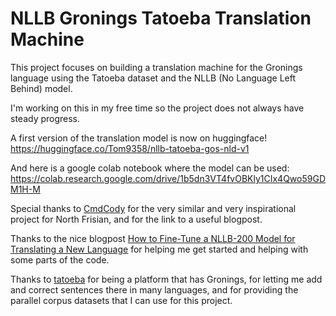 # NLLB Gronings Tatoeba Translation Machine

This project focuses on building a translation machine for the Gronings language using the Tatoeba dataset and the NLLB (No Language Left Behind) model.

I'm working on this in my free time so the project does not always have steady progress.

A first version of the translation model is now on huggingface! https://huggingface.co/Tom9358/nllb-tatoeba-gos-nld-v1

And here is a google colab notebook where the model can be used: https://colab.research.google.com/drive/1b5dn3VT4fvOBKly1CIx4Qwo59GDM1H-M


Special thanks to [CmdCody](https://huggingface.co/CmdCody/) for the very similar and very inspirational project for North Frisian, and for the link to a useful blogpost.

Thanks to the nice blogpost [How to Fine-Tune a NLLB-200 Model for Translating a New Language](https://cointegrated.medium.com/how-to-fine-tune-a-nllb-200-model-for-translating-a-new-language-a37fc706b865) for helping me get started and helping with some parts of the code.

Thanks to [tatoeba](https://tatoeba.org/) for being a platform that has Gronings, for letting me add and correct sentences there in many languages, and for providing the parallel corpus datasets that I can use for this project.
